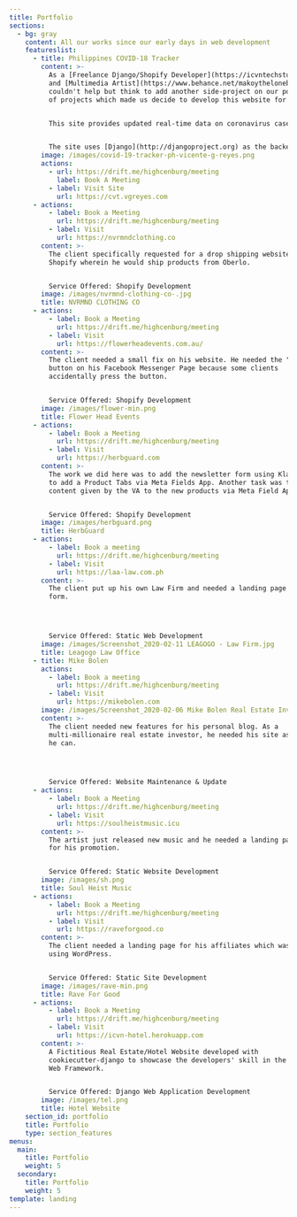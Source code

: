 ```yaml
---
title: Portfolio
sections:
  - bg: gray
    content: All our works since our early days in web development
    featureslist:
      - title: Philippines COVID-18 Tracker
        content: >-
          As a [Freelance Django/Shopify Developer](https://icvntechstudio.co)
          and [Multimedia Artist](https://www.behance.net/makoythelonebeast), we
          couldn't help but think to add another side-project on our portfolio
          of projects which made us decide to develop this website for everyone.


          This site provides updated real-time data on coronavirus cases from the worldometers page and other important websites, provided by the most reputable organizations and statistical offices in the world. You can check the API [here](https://covid19-docs.chrismichael.now.sh/).


          The site uses [Django](http://djangoproject.org) as the backend technology, [Zurb Foundation](https://get.foundation/) as the frontend technology and web hosting is sponsored by [Digital Ocean](http://bit.ly/highcenbugtv).
        image: /images/covid-19-tracker-ph-vicente-g-reyes.png
        actions:
          - url: https://drift.me/highcenburg/meeting
            label: Book A Meeting
          - label: Visit Site
            url: https://cvt.vgreyes.com
      - actions:
          - label: Book a Meeting
            url: https://drift.me/highcenburg/meeting
          - label: Visit
            url: https://nvrmndclothing.co
        content: >-
          The client specifically requested for a drop shipping website in
          Shopify wherein he would ship products from Oberlo.


          Service Offered: Shopify Development
        image: /images/nvrmnd-clothing-co-.jpg
        title: NVRMND CLOTHING CO
      - actions:
          - label: Book a Meeting
            url: https://drift.me/highcenburg/meeting
          - label: Visit
            url: https://flowerheadevents.com.au/
        content: >-
          The client needed a small fix on his website. He needed the "shop now"
          button on his Facebook Messenger Page because some clients
          accidentally press the button.


          Service Offered: Shopify Development
        image: /images/flower-min.png
        title: Flower Head Events
      - actions:
          - label: Book a Meeting
            url: https://drift.me/highcenburg/meeting
          - label: Visit
            url: https://herbguard.com
        content: >-
          The work we did here was to add the newsletter form using Klaviyo and
          to add a Product Tabs via Meta Fields App. Another task was to add the
          content given by the VA to the new products via Meta Field App.


          Service Offered: Shopify Development
        image: /images/herbguard.png
        title: HerbGuard
      - actions:
          - label: Book a meeting
            url: https://drift.me/highcenburg/meeting
          - label: Visit
            url: https://laa-law.com.ph
        content: >-
          The client put up his own Law Firm and needed a landing page with a
          form.




          Service Offered: Static Web Development
        image: /images/Screenshot_2020-02-11 LEAGOGO - Law Firm.jpg
        title: Leagogo Law Office
      - title: Mike Bolen
        actions:
          - label: Book a meeting
            url: https://drift.me/highcenburg/meeting
          - label: Visit
            url: https://mikebolen.com
        image: /images/Screenshot_2020-02-06 Mike Bolen Real Estate Investor-min.jpg
        content: >-
          The client needed new features for his personal blog. As a
          multi-millionaire real estate investor, he needed his site as crisp as
          he can.




          Service Offered: Website Maintenance & Update
      - actions:
          - label: Book a Meeting
            url: https://drift.me/highcenburg/meeting
          - label: Visit
            url: https://soulheistmusic.icu
        content: >-
          The artist just released new music and he needed a landing page to use
          for his promotion. 


          Service Offered: Static Website Development
        image: /images/sh.png
        title: Soul Heist Music
      - actions:
          - label: Book a Meeting
            url: https://drift.me/highcenburg/meeting
          - label: Visit
            url: https://raveforgood.co
        content: >-
          The client needed a landing page for his affiliates which was done
          using WordPress.


          Service Offered: Static Site Development
        image: /images/rave-min.png
        title: Rave For Good
      - actions:
          - label: Book a Meeting
            url: https://drift.me/highcenburg/meeting
          - label: Visit
            url: https://icvn-hotel.herokuapp.com
        content: >-
          A Fictitious Real Estate/Hotel Website developed with
          cookiecutter-django to showcase the developers' skill in the Django
          Web Framework.


          Service Offered: Django Web Application Development
        image: /images/tel.png
        title: Hotel Website
    section_id: portfolio
    title: Portfolio
    type: section_features
menus:
  main:
    title: Portfolio
    weight: 5
  secondary:
    title: Portfolio
    weight: 5
template: landing
---
```

